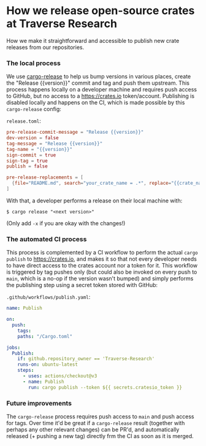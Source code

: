 # How we release open-source crates at Traverse Research

How we make it straightforward and accessible to publish new crate releases from our repositories.

### The local process

We use [cargo-release](https://github.com/crate-ci/cargo-release) to help us bump versions in various places, create the "Release {{version}}" commit and tag and push them upstream. This process happens locally on a developer machine and requires push access to GitHub, but no access to a https://crates.io token/account. Publishing is disabled locally and happens on the CI, which is made possible by this `cargo-release` config:

`release.toml`:
```toml
pre-release-commit-message = "Release {{version}}"
dev-version = false
tag-message = "Release {{version}}"
tag-name = "{{version}}"
sign-commit = true
sign-tag = true
publish = false

pre-release-replacements = [
  {file="README.md", search="your_crate_name = .*", replace="{{crate_name}} = \"{{version}}\""},
]
```

With that, a developer performs a release on their local machine with:

```console
$ cargo release "<next version>"
```

(Only add `-x` if you are okay with the changes!)

### The automated CI process

This process is complemented by a CI workflow to perform the actual `cargo publish` to https://crates.io, and makes it so that not every developer needs to have direct access to the crates account nor a token for it. This workflow is triggered by tag pushes only (but could also be invoked on every push to `main`, which is a no-op if the version wasn't bumped) and simply performs the publishing step using a secret token stored with GitHub:

`.github/workflows/publish.yaml`:
```yaml
name: Publish

on:
  push:
    tags:
    paths: "/Cargo.toml"

jobs:
  Publish:
    if: github.repository_owner == 'Traverse-Research'
    runs-on: ubuntu-latest
    steps:
      - uses: actions/checkout@v3
      - name: Publish
        run: cargo publish --token ${{ secrets.cratesio_token }}
```

### Future improvements

The `cargo-release` process requires push access to `main` and push access for tags. Over time it'd be great if a `cargo-release` result (together with perhaps any other relevant changes) can be PR'd, and automatically released (+ pushing a new tag) directly frm the CI as soon as it is merged.
